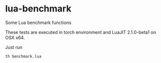 # lua-benchmark
Some Lua benchmark functions

These tests are executed in torch environment and LuaJIT 2.1.0-beta1 on OSX x64.

Just run 
```bash
th benchmark.lua
```
